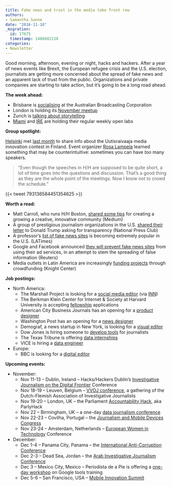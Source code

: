 ```yaml
---
title: Fake news and trust in the media take front row
authors:
- Samantha Sunne
date: "2016-11-18"
_migration:
  id: 17675
  timestamp: 1486602218
categories:
- Newsletter
---
```


Good morning, afternoon, evening or night, hacks and hackers. After a year of news events like Brexit, the European refugee crisis and the U.S. election, journalists are getting more concerned about the spread of fake news and an apparent lack of trust from the public. Organizations and private companies are starting to take action, but it&#8217;s going to be a long road ahead.

**The week ahead:**

  * Brisbane is [socialising][1] at the Australian Broadcasting Corporation
  * London is holding its [November meetup][2]
  * Zurich is [talking about storytelling][3]
  * [Miami][4] and [IRE][5] are holding their regular weekly open labs

**Group spotlight:**

[Helsinki][6] met [last month][7] to share info about the Uutisraivaaja media innovation contest in Finland. Event organizer [Rosa Lampela][8] learned something that may be counterintuitive: sometimes you can have _too_ many speakers.

> &#8220;Even though the speeches in H/H are supposed to be quite short, a lot of time goes into the questions and discussion. That&#8217;s a good thing as they are the whole point of the meetings. Now I know not to crowd the schedule.&#8221;

{{< tweet 793136584451354625 >}}

**Worth a read:**

  * Matt Carroll, who runs H/H Boston, [shared some tips][9] for creating a growing a creative, innovative community (Medium)
  * A group of prestigious journalism organizations in the U.S. [shared their letter][10] to Donald Trump asking for transparency (National Press Club)
  * A professor&#8217;s [list of fake news sites][11] is becoming extremely popular in the U.S. (LATimes)
  * Google and Facebook announced [they will prevent fake news sites][12] from using their ad services, in an attempt to stem the spreading of false information (Reuters)
  * Media outlets in Latin America are increasingly [funding projects][13] through crowdfunding (Knight Center)

**Job postings:**

  * North America:
      * The Marshall Project is looking for a [social media editor][14] (via [INN][15])
      * The Berkman Klein Center for Internet & Society at Harvard University is accepting [fellowship][16] applications
      * American City Business Journals has an opening for a [product designer][17]
      * Washington Post has an opening for a [news designer][18]
      * Demograf, a news startup in New York, is looking for a [visual editor][19]
      * Dow Jones is hiring someone to [develop tools][20] for journalists
      * The Texas Tribune is offering [data internships][21]
      * VICE is hiring a [data engineer][22]
  * Europe:
      * BBC is looking for a [digital editor][23]

**Upcoming events:**

  * November:
      * Nov 11-13 &#8211; Dublin, Ireland &#8211; Hacks/Hackers Dublin&#8217;s [Investigative Journalism on the Digital Frontier][24] Conference
      * Nov 18-19 &#8211; Leuven, Belgium &#8211; [VVOJ conference][25], a gathering of the Dutch-Flemish Association of Investigative Journalists
      * Nov 19-20 &#8211; London, UK &#8211; the Parliament [Accountability Hack][26], aka ParlyHack
      * Nov 22 &#8211; Birmingham, UK &#8211; a one-day [data journalism conference][27]
      * Nov 22-23 &#8211; Covilha, Portugal &#8211; the [Journalism and Mobile Devices Congress][28]
      * Nov 23-24 &#8211; Amsterdam, Netherlands &#8211; [European Women in Technology][29] Conference
  * December:
      * Dec 1-4 &#8211; Panama City, Panama &#8211; the [International Anti-Corruption Conference][30]
      * Dec 2-3 &#8211; Dead Sea, Jordan &#8211; the [Arab Investigative Journalism Conference][31]
      * Dec 3 &#8211; Mexico City, Mexico &#8211; Periodista de a Pie is offering a [one-day workshop][32] on Google tools training
      * Dec 5-6 &#8211; San Francisco, USA &#8211; [Mobile Innovation Summit][33]

 [1]: https://www.meetup.com/Hacks-Hackers-Brisbane/events/234935705/
 [2]: https://www.meetup.com/HacksHackersLondon/events/229127046/
 [3]: https://www.meetup.com/Hacks-Hackers-Zurich/events/234914531/
 [4]: http://www.meetup.com/Hacks-Hackers-Miami/
 [5]: http://www.meetup.com/hackshackersIRE/
 [6]: https://www.meetup.com/HHHelsinki/
 [7]: https://www.meetup.com/HHHelsinki/events/235037561/
 [8]: https://twitter.com/rosalampela
 [9]: https://medium.com/3-to-read/nuggets-of-wisdom-from-civic-media-at-the-mit-media-lab-a88a9c8a8849#.849uz7je1
 [10]: http://www.press.org/news-multimedia/president/2016/11/open-letter-president-elect-donald-trump
 [11]: http://www.latimes.com/nation/politics/trailguide/la-na-trailguide-updates-want-to-keep-fake-news-out-of-your-1479260297-htmlstory.html
 [12]: http://www.reuters.com/article/us-alphabet-advertising-idUSKBN1392MM
 [13]: http://knightcenter.acemlnb.com/lt.php?s=a47f6545164b89e182ecd239eba32f49&i=2302A2667A77A76690
 [14]: http://inn.us1.list-manage.com/track/click?u=81670c9d1b5fbeba1c29f2865&id=e09344327a&e=d6ff5f9776
 [15]: http://us1.campaign-archive2.com/?u=81670c9d1b5fbeba1c29f2865&id=9780716c4a&e=d6ff5f9776
 [16]: https://cyber.harvard.edu/getinvolved/fellowships/opencall20172018
 [17]: http://snd.org/jobs/view/product-designer-2/
 [18]: http://snd.org/jobs/view/news-designer-digital-and-print/
 [19]: http://careerservices.nyujournalism.org/job/2016-11-16/visual-editor/
 [20]: http://dowjones.jobs/new-york-ny/developer-editorial-tools/5A27F55E3DFE4093871F4F3D0F21FD22/job/
 [21]: https://www.texastribune.org/jobs/editorial-fellowship/
 [22]: https://workforcenow.adp.com/jobs/apply/posting.html?client=VICE&jobId=153649&lang=en_US&source=CC2
 [23]: https://www.journalism.co.uk/media-jobs/digital-editor/s75/a691189/
 [24]: http://www.meetup.com/hacks-hackers-dublin/events/235157683/
 [25]: http://www.vvoj.nl/leuven2016/
 [26]: https://www.eventbrite.co.uk/e/accountability-hack-2016-tickets-28856127454?aff=efbevent
 [27]: https://www.eventbrite.co.uk/e/data-journalism-uk-2016-tickets-28661083071
 [28]: http://ijnet.org/en/opportunities/conference-focuses-mobile-journalism-portugal
 [29]: http://www.europeanwomenintech.com/#!register/z49gr
 [30]: http://16iacc.org/
 [31]: http://en.arij.net/
 [32]: http://www.periodistasdeapie.org.mx/actividad-128.php?utm_content=buffer23972&utm_medium=social&utm_source=twitter.com&utm_campaign=buffer
 [33]: https://theinnovationenterprise.com/summits/mobile-innovation-summit-san-francisco-2016
